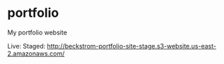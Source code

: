 # portfolio
My portfolio website

Live: 
Staged: http://beckstrom-portfolio-site-stage.s3-website.us-east-2.amazonaws.com/
